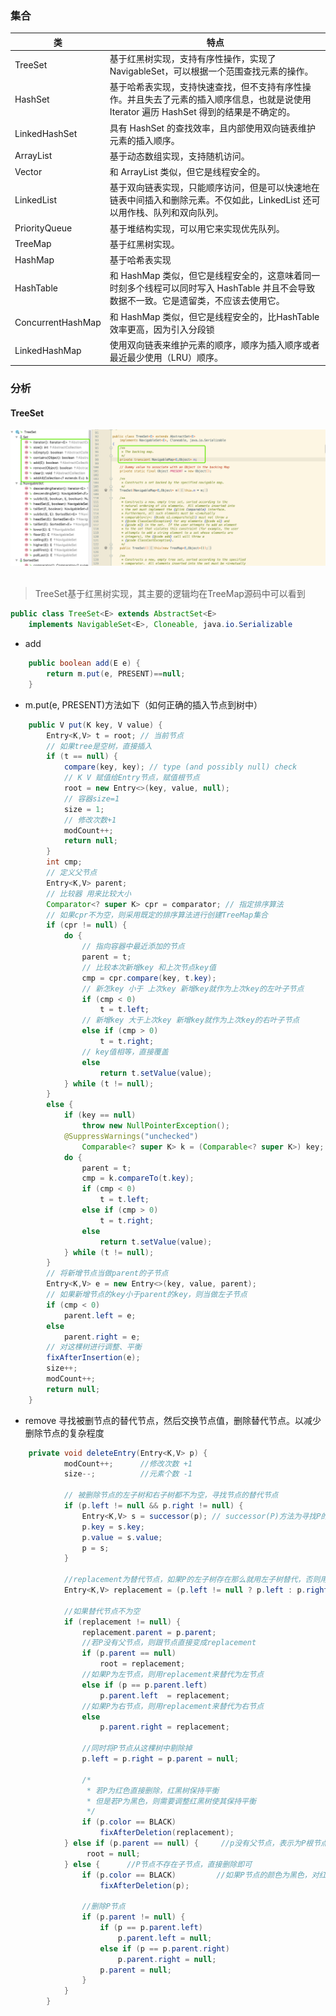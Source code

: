 ### 集合
类|特点
---|---
TreeSet|基于红黑树实现，支持有序性操作，实现了NavigableSet，可以根据一个范围查找元素的操作。
HashSet|基于哈希表实现，支持快速查找，但不支持有序性操作。并且失去了元素的插入顺序信息，也就是说使用 Iterator 遍历 HashSet 得到的结果是不确定的。
LinkedHashSet|具有 HashSet 的查找效率，且内部使用双向链表维护元素的插入顺序。
ArrayList|基于动态数组实现，支持随机访问。
Vector|和 ArrayList 类似，但它是线程安全的。
LinkedList|基于双向链表实现，只能顺序访问，但是可以快速地在链表中间插入和删除元素。不仅如此，LinkedList 还可以用作栈、队列和双向队列。
PriorityQueue|基于堆结构实现，可以用它来实现优先队列。
TreeMap|基于红黑树实现。
HashMap|基于哈希表实现
HashTable|和 HashMap 类似，但它是线程安全的，这意味着同一时刻多个线程可以同时写入 HashTable 并且不会导致数据不一致。它是遗留类，不应该去使用它。
ConcurrentHashMap|和 HashMap 类似，但它是线程安全的，比HashTable效率更高，因为引入分段锁
LinkedHashMap|使用双向链表来维护元素的顺序，顺序为插入顺序或者最近最少使用（LRU）顺序。

### 分析
#### TreeSet
<div align="center"> <img src="../../images/treeSet.png"/> </div><br>

> TreeSet基于红黑树实现，其主要的逻辑均在TreeMap源码中可以看到
```java
public class TreeSet<E> extends AbstractSet<E>
    implements NavigableSet<E>, Cloneable, java.io.Serializable
```
- add
```java
    public boolean add(E e) {
        return m.put(e, PRESENT)==null;
    }
```
- m.put(e, PRESENT)方法如下（如何正确的插入节点到树中）
```java
    public V put(K key, V value) {
        Entry<K,V> t = root; // 当前节点
        // 如果tree是空树，直接插入
        if (t == null) {
            compare(key, key); // type (and possibly null) check
            // K V 赋值给Entry节点，赋值根节点
            root = new Entry<>(key, value, null);
            // 容器size=1
            size = 1;
            // 修改次数+1
            modCount++;
            return null;
        }
        int cmp;
        // 定义父节点
        Entry<K,V> parent;
        // 比较器 用来比较大小
        Comparator<? super K> cpr = comparator; // 指定排序算法
        // 如果cpr不为空，则采用既定的排序算法进行创建TreeMap集合
        if (cpr != null) {
            do {
                // 指向容器中最近添加的节点
                parent = t;
                // 比较本次新增key 和上次节点key值
                cmp = cpr.compare(key, t.key);
                // 新怎key 小于 上次key 新增key就作为上次key的左叶子节点
                if (cmp < 0)
                    t = t.left;
                // 新增key 大于上次key 新增key就作为上次key的右叶子节点
                else if (cmp > 0)
                    t = t.right;
                // key值相等，直接覆盖
                else
                    return t.setValue(value);
            } while (t != null);
        }
        else {
            if (key == null)
                throw new NullPointerException();
            @SuppressWarnings("unchecked")
                Comparable<? super K> k = (Comparable<? super K>) key;
            do {
                parent = t;
                cmp = k.compareTo(t.key);
                if (cmp < 0)
                    t = t.left;
                else if (cmp > 0)
                    t = t.right;
                else
                    return t.setValue(value);
            } while (t != null);
        }
        // 将新增节点当做parent的子节点
        Entry<K,V> e = new Entry<>(key, value, parent);
        // 如果新增节点的key小于parent的key，则当做左子节点
        if (cmp < 0)
            parent.left = e;
        else
            parent.right = e;
        // 对这棵树进行调整、平衡
        fixAfterInsertion(e);
        size++;
        modCount++;
        return null;
    }
```
- remove 寻找被删节点的替代节点，然后交换节点值，删除替代节点。以减少删除节点的复杂程度
```java
    private void deleteEntry(Entry<K,V> p) {
            modCount++;      //修改次数 +1
            size--;          //元素个数 -1

            // 被删除节点的左子树和右子树都不为空，寻找节点的替代节点
            if (p.left != null && p.right != null) {
                Entry<K,V> s = successor(p); // successor(P)方法为寻找P的替代节点。规则是右分支 最左边，或者 左分支最右边的节点
                p.key = s.key;
                p.value = s.value;
                p = s;
            }

            //replacement为替代节点，如果P的左子树存在那么就用左子树替代，否则用右子树替代
            Entry<K,V> replacement = (p.left != null ? p.left : p.right);

            //如果替代节点不为空
            if (replacement != null) {
                replacement.parent = p.parent;
                //若P没有父节点，则跟节点直接变成replacement
                if (p.parent == null)
                    root = replacement;
                //如果P为左节点，则用replacement来替代为左节点
                else if (p == p.parent.left)
                    p.parent.left  = replacement;
                //如果P为右节点，则用replacement来替代为右节点
                else
                    p.parent.right = replacement;

                //同时将P节点从这棵树中剔除掉
                p.left = p.right = p.parent = null;

                /*
                 * 若P为红色直接删除，红黑树保持平衡
                 * 但是若P为黑色，则需要调整红黑树使其保持平衡
                 */
                if (p.color == BLACK)
                    fixAfterDeletion(replacement);
            } else if (p.parent == null) {     //p没有父节点，表示为P根节点，直接删除即可
                 root = null;
            } else {      //P节点不存在子节点，直接删除即可
                if (p.color == BLACK)         //如果P节点的颜色为黑色，对红黑树进行调整
                    fixAfterDeletion(p);

                //删除P节点
                if (p.parent != null) {
                    if (p == p.parent.left)
                        p.parent.left = null;
                    else if (p == p.parent.right)
                        p.parent.right = null;
                    p.parent = null;
                }
            }
        }
```